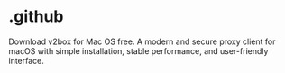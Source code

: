 # .github
Download v2box for Mac OS free. A modern and secure proxy client for macOS with simple installation, stable performance, and user-friendly interface.
